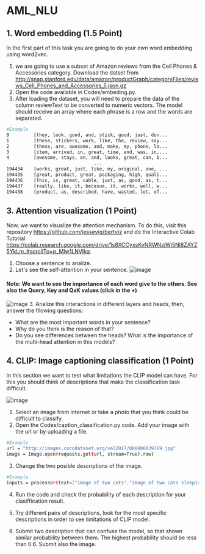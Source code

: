 # AML_NLU

## 1. Word embedding (1.5 Point)
In the first part of this task you are going to do your own word embedding using word2vec.

1. we are going to use a subset of Amazon reviews from the Cell Phones & Accessories category. Download the datset from http://snap.stanford.edu/data/amazon/productGraph/categoryFiles/reviews_Cell_Phones_and_Accessories_5.json.gz
2. Open the code available in Codes/embeding.py. 
3. After loading the dataset, you will need to prepare the data of the column reviewText to be converted to numeric vectors. The model should receive an array where each phrase is a row and the words are separated.
```bash
#Example
0         [they, look, good, and, stick, good, just, don...
1         [these, stickers, work, like, the, review, say...
2         [these, are, awesome, and, make, my, phone, lo...
3         [item, arrived, in, great, time, and, was, in,...
4         [awesome, stays, on, and, looks, great, can, b...
                                ...                        
194434    [works, great, just, like, my, original, one, ...
194435    [great, product, great, packaging, high, quali...
194436    [this, is, great, cable, just, as, good, as, t...
194437    [really, like, it, becasue, it, works, well, w...
194438    [product, as, described, have, wasted, lot, of...
```


 
## 3. Attention visualization (1 Point)

Now, we want to visualize the attention mechanism. To do this, visit this repository https://github.com/jessevig/bertviz and do the Interactive Colab Tutorial https://colab.research.google.com/drive/1s8XCCyxsKvNRWNzjWi5Nl8ZAYZ5YkLm_#scrollTo=p_Mlw1LNVIkq. 

1. Choose a sentence to analize.
2. Let's see the self-attention in your sentence.
 ![image](https://user-images.githubusercontent.com/98495468/187809182-826e373d-a57d-4604-b9cb-2ce79f257e5e.png)
#### Note: We want to see the importance of each word give to the others. See also the Query, Key and QxK values (click in the +)
 ![image](https://user-images.githubusercontent.com/98495468/187809410-9536b56a-bd6d-4516-aadd-aba6fcc968d2.png)
3. Analize this interactions in different layers and heads, then, answer the fllowing questions:
* What are the most important words in your sentence?
* Why do you think is the reason of that?
* Do you see differences between the heads? What is the importance of the multi-head attention in this models?

## 4. CLIP: Image captioning classification (1 Point)
In this section we want to test what limitations the CLIP model can have. For this you should think of descriptions that make the classification task difficult.

![image](https://user-images.githubusercontent.com/98495468/187804121-3107c28a-1fc8-47eb-8cf0-e8fb9721da4d.png)

1. Select an image from internet or take a photo that you think could be difficult to classify.
2. Open the Codes/caption_classification.py code. Add your image with the url or by uploading a file.

```bash
#Example
url = "http://images.cocodataset.org/val2017/000000039769.jpg"
image = Image.open(requests.get(url, stream=True).raw)
```
3. Change the two posible descriptions of the image.
```bash
#Example
inputs = processor(text=["image of two cats","image of two cats sleeping"], images=image, return_tensors="pt", padding=True)
```

4. Run the code and check the probability of each description for your clasiffication result.

5. Try different pairs of descriptions, look for   the most specific descriptions in order to see  limitations of CLIP model.
6. Submit two description that can confuse the model, so that shown similar probability between them. The highest probability should be less than 0.6. Submit also the image.
